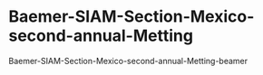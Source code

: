 # Baemer-SIAM-Section-Mexico-second-annual-Metting
Baemer-SIAM-Section-Mexico-second-annual-Metting-beamer
